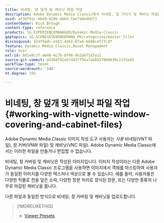 ```yaml
---
title: 비네팅, 창 덮개 및 캐비닛 파일 작업
description: Adobe Dynamic Media Classic에서 비네팅, 창 가리기 및 캐비닛 파일을 사용하여 작업하는 방법을 알아봅니다.
uuid: a738791c-4be0-4286-abbd-fae7a0e4bb73
contentOwner: Rick Brough
content-type: reference
products: SG_EXPERIENCEMANAGER/Dynamic-Media-Classic
geptopics: SG_SCENESEVENONDEMAND_PK/categories/master_files
discoiquuid: 42df9adc-e563-4de2-87a4-bd40cef77cdf
feature: Dynamic Media Classic,Asset Management
role: User
exl-id: 8d1e0c37-a648-4c7b-8f68-4b2ab71dfa11
source-git-commit: d43b0791e67d43ff56a7ab85570b9639c2375e05
workflow-type: tm+mt
source-wordcount: '144'
ht-degree: 15%

---
```


# 비네팅, 창 덮개 및 캐비닛 파일 작업{#working-with-vignette-window-covering-and-cabinet-files}

Adobe Dynamic Media Classic 이미지 작성 도구 사용자는 *사용* 비네팅(VNT 파일), 창 커버(VNW 파일) 및 캐비닛(VNC 파일). Adobe Dynamic Media Classic에서는 이러한 파일을 만들거나 편집할 수 없습니다.

비네팅, 창 커버링 및 캐비닛은 작성된 이미지입니다. 이미지 작성이라는 다른 Adobe Dynamic Media Classic 프로그램을 사용하면 이미지에서 객체를 마스킹하여 사용자가 동일한 이미지를 다양한 텍스처나 색상으로 볼 수 있습니다. 예를 들어, 사용자들은 다양한 직물로 천을 덮은 소파, 다양한 창문 처리로 장식된 창문, 또는 다양한 종류의 나무로 마감된 캐비닛을 봅니다.

다른 파일과 동일한 방식으로 비네팅, 창 커버링 및 캐비닛을 업로드합니다.

>[!MORELIKETHIS]
>
>* [Viewer Presets](application-setup.md#viewer_presets)

